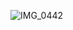 ![IMG_0442](https://github.com/farmJun/workout-farmJun/assets/101688752/38c2da30-2104-4686-9c15-f2a2c7428d20)
